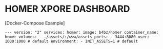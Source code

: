 # HOMER XPORE DASHBOARD


[Docker-Compose Example]

`---
version: "2"
services:
  homer:
    image: b4bz/homer
    container_name: homer
    volumes:
      - ./assets/:/www/assets
    ports:
      - 3444:8080
    user: 1000:1000 # default
    environment:
      - INIT_ASSETS=1 # default`